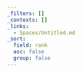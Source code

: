 ```yaml
---
_filters: []
_contexts: []
_links:
  - Spaces/Untitled.md
_sort:
  field: rank
  asc: false
  group: false
---
```

